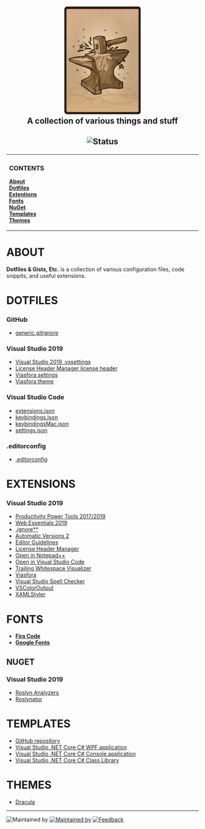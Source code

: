 <!--
  Github Repository Template (https://github.com/APrettyCoolProgram/dotfiles-templates-and-gists-etc)
  Version: Version 20.7.200729.1200
  Authors: development@aprettycoolprogram.com
  Additional documentation: /AppResource/Doc/Proj/
-->

<h2 align="center">
  <img src="repodata/img/dotfiles-templates-and-gists-etc-logo-1422x2000.png" alt="Dotfiles, Templates & Gists (Etc.) Logo" width="200">
  <br>
  A collection of various things and stuff
  <br>
</h2>

<h2 align="center">

  ![Status](https://img.shields.io/badge/status-active-brightgreen.svg)

</h2>

<table>
<tr>
<td img src="repodata/img/spacer.png" alt="blank-spacer" width="800" height="1">

  ### CONTENTS
  [**About**](#about)<br>
  [**Dotfiles**](#dotfiles)<br>
  [**Extentions**](#extensions)<br>
  [**Fonts**](#fonts)<br>
  [**NuGet**](#nuget)<br>
  [**Templates**](#templates)<br>
  [**Themes**](#themes)<br>

</td>
</tr>
</table>

# ABOUT
**Dotfiles & Gists, Etc.** is a collection of various configuration files, code snippits, and useful extensions.

# DOTFILES
### GitHub
* [generic.gitignore](dotfile/github/generic.gitignore)
### Visual Studio 2019
* [Visual Studio 2019 .vssettings](dotfile/vs2019/visual-studio-2019.vssettings)
* [License Header Manager license header](dotfile/vs2019/license-header-manager.licenseheader)
* [Viasfora settings](dotfile/vs2019/viasfora-settings.xml)
* [Viasfora theme](dotfile/vs2019/viasfora-theme.json)
### Visual Studio Code
* [extensions.json](dotfile/vscode/extensions.json)
* [keybindings.json](dotfile/vscode/keybindings.json)
* [keybindingsMac.json](dotfile/vscode/keybindingsMac.json)
* [settings.json](dotfile/vscode/settings.json)
### .editorconfig
* [.editorconfig](dotfile/editorconfig/generic.editorconfig)

# EXTENSIONS
### Visual Studio 2019
* [Productivity Power Tools 2017/2019](https://marketplace.visualstudio.com/items?itemName=VisualStudioPlatformTeam.ProductivityPowerPack2017)
* [Web Essentials 2019](https://marketplace.visualstudio.com/items?itemName=MadsKristensen.WebEssentials2019&ssr=false)
* [.ignore**](https://marketplace.visualstudio.com/items?itemName=MadsKristensen.ignore)
* [Automatic Versions 2](https://marketplace.visualstudio.com/items?itemName=PrecisionInfinity.AutomaticVersions)
* [Editor Guidelines](https://marketplace.visualstudio.com/items?itemName=PaulHarrington.EditorGuidelines)
* [License Header Manager](https://marketplace.visualstudio.com/items?itemName=StefanWenig.LicenseHeaderManager)
* [Open in Notepad++](https://marketplace.visualstudio.com/items?itemName=CalvinAAllen.OpeninNotepad)
* [Open in Visual Studio Code](https://marketplace.visualstudio.com/items?itemName=MadsKristensen.OpeninVisualStudioCode)
* [Trailing Whitespace Visualizer](https://marketplace.visualstudio.com/items?itemName=MadsKristensen.TrailingWhitespaceVisualizer)
* [Viasfora](https://marketplace.visualstudio.com/items?itemName=TomasRestrepo.Viasfora)
* [Visual Studio Spell Checker](https://marketplace.visualstudio.com/items?itemName=EWoodruff.VisualStudioSpellCheckerVS2017andLater)
* [VSColorOutput](https://marketplace.visualstudio.com/items?itemName=MikeWard-AnnArbor.VSColorOutput)
* [XAMLStyler](https://marketplace.visualstudio.com/items?itemName=TeamXavalon.XAMLStyler)

# FONTS
* [**Fira Code**](https://github.com/tonsky/FiraCode)
* [**Google Fonts**](https://github.com/google/fonts)

## NUGET
### Visual Studio 2019
* [Roslyn Analyzers](https://github.com/dotnet/roslyn-analyzers)
* [Roslynator](https://github.com/JosefPihrt/Roslynator)

# TEMPLATES
* [GitHub repository](template/github/repository)
* [Visual Studio .NET Core C# WPF application](template/visual-studio/csharp/dotnet-core-csharp-wpf-template)
* [Visual Studio .NET Core C# Console application](template/visual-studio/csharp/dotnet-core-csharp-console-template)
* [Visual Studio .NET Core C# Class Library](template/visual-studio/csharp/dotnet-core-csharp-class-library-template)

# THEMES
* [Dracula](https://draculatheme.com/)

***

![Maintained by](https://img.shields.io/badge/maintained%20by-black.svg)&nbsp;[![Maintained by](https://img.shields.io/badge/A%20Pretty%20Cool%20Program-17806D.svg)](https://aprettycoolprogram.com)&nbsp;[![Feedback](https://img.shields.io/badge/feedback@aprettycoolprogram.com-17806D.svg)](mailto:feedback@aprettycoolprogram.com)